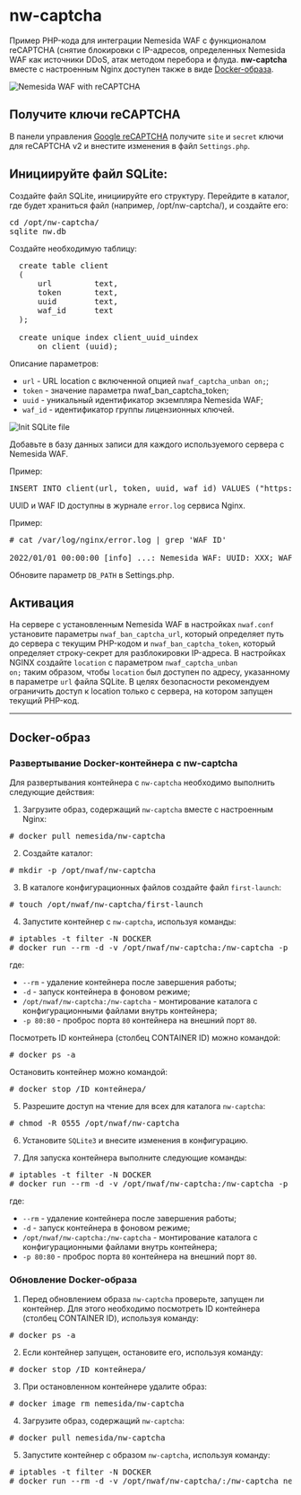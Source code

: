 # nw-captcha
Пример PHP-кода для интеграции Nemesida WAF с функционалом reCAPTCHA (снятие блокировки с IP-адресов, определенных Nemesida WAF как источники DDoS, атак методом перебора и флуда. <strong>nw-captcha</strong> вместе с настроенным Nginx доступен также в виде [Docker-образа](https://hub.docker.com/repository/docker/nemesida/nw-captcha).

![Nemesida WAF with reCAPTCHA](https://camo.githubusercontent.com/e6c3083f740afe82447d5ab0a561f27a4e888a727619ef770ca2d5406290bd60/68747470733a2f2f7761662e70656e7465737469742e72752f77702d636f6e74656e742f75706c6f6164732f323032312f30322f3031342e706e67)

## Получите ключи reCAPTCHA
В панели управления [Google reCAPTCHA](https://www.google.com/recaptcha/admin/) получите <code>site</code> и <code>secret</code> ключи для reCAPTCHA v2 и внестите изменения в файл <code>Settings.php</code>.

## Инициируйте файл SQLite:
Создайте файл SQLite, инициируйте его структуру. Перейдите в каталог, где будет храниться файл (например, /opt/nw-captcha/), и создайте его:

<pre>
cd /opt/nw-captcha/
sqlite nw.db
</pre>

Создайте необходимую таблицу:

<pre>
  create table client
  (
      url         text,
      token       text,
      uuid        text,
      waf_id      text
  );

  create unique index client_uuid_uindex
      on client (uuid);
</pre>

Описание параметров:
<ul>
  <li><code>url</code> - URL location с включенной опцией <code>nwaf_captcha_unban on;</code>;</li>
  <li><code>token</code> - значение параметра nwaf_ban_captcha_token;</li>
  <li><code>uuid</code> - уникальный идентификатор экземпляра Nemesida WAF;</li>
  <li><code>waf_id</code> - идентификатор группы лицензионных ключей.</li>
</ul>

![Init SQLite file](https://user-images.githubusercontent.com/99513957/158990127-538199ca-1483-4039-a6d5-f10a64697012.png)

Добавьте в базу данных записи для каждого используемого сервера с Nemesida WAF.

Пример:
<pre>INSERT INTO client(url, token, uuid, waf_id) VALUES ("https://example.ru/captcha_unban","token","uuid","waf_id");</pre>

UUID и WAF ID доступны в журнале <code>error.log</code> сервиса Nginx.

Пример:
<pre>
# cat /var/log/nginx/error.log | grep 'WAF ID'

2022/01/01 00:00:00 [info] ...: Nemesida WAF: UUID: XXX; WAF ID: XXX. ...
</pre>

Обновите параметр <code>DB_PATH</code> в Settings.php.

## Активация
На сервере с установленным Nemesida WAF в настройках <code>nwaf.conf</code> установите параметры <code>nwaf_ban_captcha_url</code>, который определяет путь до сервера с текущим PHP-кодом и <code>nwaf_ban_captcha_token</code>, который определяет строку-секрет для разблокировки IP-адреса. В настройках NGINX создайте <code>location</code> с параметром <code>nwaf_captcha_unban on;</code> таким образом, чтобы <code>location</code> был доступен по адресу, указанному в параметре <code>url</code> файла SQLite. В целях безопасности рекомендуем ограничить доступ к location только с сервера, на котором запущен текущий PHP-код.

<hr>

## Docker-образ

### Развертывание Docker-контейнера с nw-captcha

Для развертывания контейнера с <code>nw-captcha</code> необходимо выполнить следующие действия:<br>
1. Загрузите образ, содержащий <code>nw-captcha</code> вместе с настроенным Nginx:<br>
<pre># docker pull nemesida/nw-сaptcha</pre>

2. Создайте каталог:
<pre># mkdir -p /opt/nwaf/nw-captcha</pre>

3. В каталоге конфигурационных файлов создайте файл <code>first-launch</code>:
<pre># touch /opt/nwaf/nw-captcha/first-launch</pre>

4. Запустите контейнер с <code>nw-captcha</code>, используя команды:
<pre>
# iptables -t filter -N DOCKER
# docker run --rm -d -v /opt/nwaf/nw-captcha:/nw-captcha -p 80:80 nemesida/nw-сaptcha
</pre>

где:
<ul>
	<li><code>--rm</code> - удаление контейнера после завершения работы;</li>
	<li><code>-d</code> - запуск контейнера в фоновом режиме;</li>
	<li><code>/opt/nwaf/nw-captcha:/nw-captcha</code> - монтирование каталога с конфигурационными файлами внутрь контейнера;</li>
	<li><code>-p 80:80</code> - проброс порта <code>80</code> контейнера на внешний порт <code>80</code>.</li>
</ul>

Посмотреть ID контейнера (cтолбец CONTAINER ID) можно командой:
<pre># docker ps -a</pre>

Остановить контейнер можно командой:
<pre># docker stop /ID контейнера/</pre>

5. Разрешите доступ на чтение для всех для каталога <code>nw-captcha</code>:
<pre># chmod -R 0555 /opt/nwaf/nw-captcha</pre>

6. Установите <code>SQLite3</code> и внесите изменения в конфигурацию.

7. Для запуска контейнера выполните следующие команды:
<pre>
# iptables -t filter -N DOCKER
# docker run --rm -d -v /opt/nwaf/nw-captcha:/nw-captcha -p 80:80 nemesida/nw-сaptcha
</pre>

где:
<ul>
	<li><code>--rm</code> - удаление контейнера после завершения работы;</li>
	<li><code>-d</code> - запуск контейнера в фоновом режиме;</li>
	<li><code>/opt/nwaf/nw-captcha:/nw-captcha</code> - монтирование каталога с конфигурационными файлами внутрь контейнера;</li>
	<li><code>-p 80:80</code> - проброс порта <code>80</code> контейнера на внешний порт <code>80</code>.</li>
</ul>

### Обновление Docker-образа
1. Перед обновлением образа <code>nw-captcha</code> проверьте, запущен ли контейнер. Для этого необходимо посмотреть ID контейнера (cтолбец CONTAINER ID), используя команду:<br>
<pre># docker ps -a</pre>

2. Если контейнер запущен, остановите его, используя команду:
<pre># docker stop /ID контейнера/</pre>

3. При остановленном контейнере удалите образ:
<pre># docker image rm nemesida/nw-captcha</pre>

4. Загрузите образ, содержащий <code>nw-captcha</code>:
<pre># docker pull nemesida/nw-captcha</pre>

5. Запустите контейнер с образом <code>nw-captcha</code>, используя команду:
<pre>
# iptables -t filter -N DOCKER
# docker run --rm -d -v /opt/nwaf/nw-captcha/:/nw-captcha nemesida/nw-captcha
</pre>
